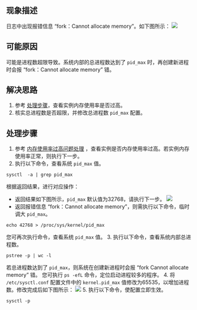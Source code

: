 ## 现象描述
日志中出现报错信息 “fork：Cannot allocate memory”。如下图所示：
![](https://main.qcloudimg.com/raw/db85a43e7495f1655a2b59063ffc33e3.png)

## 可能原因
可能是进程数超限导致。系统内部的总进程数达到了 `pid_max` 时，再创建新进程时会报 “fork：Cannot allocate memory” 错。

## 解决思路
1. 参考 [处理步骤](#ProcessingSteps)，查看实例内存使用率是否过高。
2. 核实总进程数是否超限，并修改总进程数 `pid_max` 配置。 



## 处理步骤[](id:ProcessingSteps)
1. 参考 [内存使用率过高问题处理](https://intl.cloud.tencent.com/document/product/213/40501) ，查看实例是否内存使用率过高。若实例内存使用率正常，则执行下一步。
2. 执行以下命令，查看系统 `pid_max` 值。
```
sysctl  -a | grep pid_max
```
根据返回结果，进行对应操作：
 - 返回结果如下图所示，`pid_max` 默认值为32768，请执行下一步。
![](https://main.qcloudimg.com/raw/816a0bd183244aadf14e04c6ed200d68.png)
 - 返回报错信息 “fork：Cannot allocate memory”，则需执行以下命令，临时调大 `pid_max`。
```
echo 42768 > /proc/sys/kernel/pid_max
```
您可再次执行命令，查看系统 `pid_max` 值。
3. 执行以下命令，查看系统内部总进程数。
```
pstree -p | wc -l
```
若总进程数达到了 `pid_max`，则系统在创建新进程时会报 “fork Cannot allocate memory” 错。
<dx-alert infotype="explain" title="">
您可执行 `ps -efL` 命令，定位启动进程较多的程序。
</dx-alert>
4. 将 `/etc/sysctl.conf` 配置文件中的 `kernel.pid_max` 值修改为65535，以增加进程数。修改完成后如下图所示：
![](https://main.qcloudimg.com/raw/a4bbf49b3236b9f50988e914298adb31.png)
5. 执行以下命令，使配置立即生效。
```
sysctl -p
```
